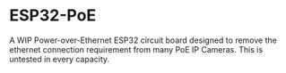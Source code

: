 # ESP32-PoE
A WIP Power-over-Ethernet ESP32 circuit board designed to remove the ethernet connection requirement from many PoE IP Cameras. This is untested in every capacity.
